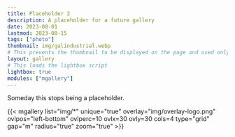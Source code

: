 ```yaml
---
title: Placeholder 2
description: A placeholder for a future gallery
date: 2023-08-01
lastmod: 2023-08-15
tags: ["photo"]
thumbnail: img/galindustrial.webp
# This prevents the thumbnail to be displayed on the page and used only in the list
layout: gallery
# This loads the lightbox script
lightbox: true
modules: ["mgallery"]
---
```

<!-- Cspell:ignore ovlpos ovlx ovly ovlperc lightbox mgallery galindustrial webp lastmod -->

Someday this stops being a placeholder.

{{< mgallery list="img/*" unique="true" overlay="img/overlay-logo.png" ovlpos="left-bottom" ovlperc=10 ovlx=30 ovly=30 cols=4 type="grid" gap="m" radius="true" zoom="true" >}}
